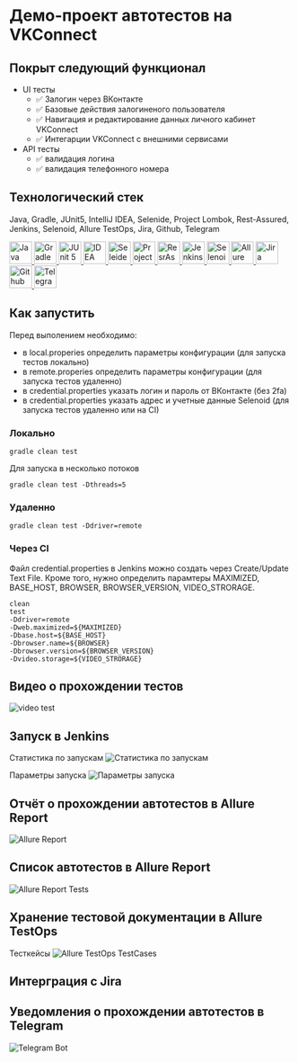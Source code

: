 # Демо-проект автотестов на VKConnect

## Покрыт следующий функционал
* UI тесты
  * ✅ Залогин через ВКонтакте
  * ✅ Базовые действия залогиненого пользователя
  * ✅ Навигация и редактирование данных личного кабинет VKConnect
  * ✅ Интегарции VKConnect с внешними сервисами
* API тесты
  * ✅ валидация логина
  * ✅ валидация телефонного номера

## Технологический стек
Java, Gradle, JUnit5, IntelliJ IDEA, Selenide, Project Lombok, Rest-Assured, Jenkins, Selenoid, Allure TestOps, Jira, Github, Telegram

<a href="https://github.com/angry-qa/vkc-demo">
  <img src="https://starchenkov.pro/qa-guru/img/skills/Java.svg" width="40" height="40"  alt="Java"/>
  <img src="https://starchenkov.pro/qa-guru/img/skills/Gradle.svg" width="40" height="40"  alt="Gradle"/>
  <img src="https://starchenkov.pro/qa-guru/img/skills/JUnit5.svg" width="40" height="40"  alt="JUnit 5"/>
  <img src="https://starchenkov.pro/qa-guru/img/skills/Intelij_IDEA.svg" width="40" height="40"  alt="IDEA"/>
  <img src="https://starchenkov.pro/qa-guru/img/skills/Selenide.svg" width="40" height="40"  alt="Seleide"/>
  <img src="https://raw.githubusercontent.com/angry-qa/angry-qa/main/lombok.png" width="40" height="40"  alt="Project Lombok"/>
  <img src="https://starchenkov.pro/qa-guru/img/skills/Rest-Assured.svg" width="40" height="40"  alt="ResrAssured"/>
  <img src="https://starchenkov.pro/qa-guru/img/skills/Jenkins.svg" width="40" height="40"  alt="Jenkins"/>
  <img src="https://starchenkov.pro/qa-guru/img/skills/Selenoid.svg" width="40" height="40"  alt="Selenoid"/>
  <img src="https://starchenkov.pro/qa-guru/img/skills/Allure_EE.svg" width="40" height="40"  alt="Allure TestOps"/>
  <img src="https://starchenkov.pro/qa-guru/img/skills/Jira.svg" width="40" height="40"  alt="Jira"/>
  <img src="https://starchenkov.pro/qa-guru/img/skills/Github.svg" width="40" height="40"  alt="Github"/>
  <img src="https://starchenkov.pro/qa-guru/img/skills/Telegram.svg" width="40" height="40"  alt="Telegram"/>
</a>

## Как запустить
Перед выполением необходимо: 
* в local.properies определить параметры конфигурации (для запуска тестов локально)
* в remote.properies определить параметры конфигурации (для запуска тестов удаленно)
* в credential.properties указать логин и пароль от ВКонтакте (без 2fa)
* в credential.properties указать адрес и учетные данные Selenoid (для запуска тестов удаленно или на CI)

### Локально
```
gradle clean test
```
Для запуска в несколько потоков
```
gradle clean test -Dthreads=5
```
### Удаленно
```
gradle clean test -Ddriver=remote 
```
### Через CI
Файл credential.properties в Jenkins можно создать через Create/Update Text File.
Кроме того, нужно определить парамтеры MAXIMIZED, BASE_HOST, BROWSER, BROWSER_VERSION, VIDEO_STRORAGE.
```
clean
test
-Ddriver=remote
-Dweb.maximized=${MAXIMIZED}
-Dbase.host=${BASE_HOST}
-Dbrowser.name=${BROWSER}
-Dbrowser.version=${BROWSER_VERSION}
-Dvideo.storage=${VIDEO_STRORAGE}
```
## Видео о прохождении тестов
<img src="https://raw.githubusercontent.com/angry-qa/vkc-demo/master/src/test/resources/files/selenoid.gif" alt="video test"/>

## Запуск в Jenkins
Статистика по запускам
<img src="https://raw.githubusercontent.com/angry-qa/vkc-demo/master/src/test/resources/files/jenkins-dashboard.png" alt="Статистика по запускам"/>

Параметры запуска
<img src="https://raw.githubusercontent.com/angry-qa/vkc-demo/master/src/test/resources/files/jenkins-build.png" alt="Параметры запуска"/>

## Отчёт о прохождении автотестов в Allure Report
<img src="https://raw.githubusercontent.com/angry-qa/vkc-demo/master/src/test/resources/files/allure-report.png" alt="Allure Report"/>

## Список автотестов в Allure Report
<img src="https://raw.githubusercontent.com/angry-qa/vkc-demo/master/src/test/resources/files/allure-report-tests.png" alt="Allure Report Tests"/>

## Хранение тестовой документации в Allure TestOps
Тесткейсы
<img src="https://raw.githubusercontent.com/angry-qa/vkc-demo/master/src/test/resources/files/allure-testops.png" alt="Allure TestOps TestCases"/>

## Интерграция с Jira

## Уведомления о прохождении автотестов в Telegram
<img src="https://raw.githubusercontent.com/angry-qa/vkc-demo/master/src/test/resources/files/telegram-bot.png" alt="Telegram Bot"/>
